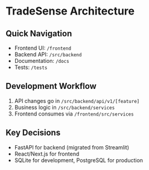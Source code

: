 # TradeSense Architecture

## Quick Navigation
- Frontend UI: `/frontend`
- Backend API: `/src/backend`
- Documentation: `/docs`
- Tests: `/tests`

## Development Workflow
1. API changes go in `/src/backend/api/v1/[feature]`
2. Business logic in `/src/backend/services`
3. Frontend consumes via `/frontend/src/services`

## Key Decisions
- FastAPI for backend (migrated from Streamlit)
- React/Next.js for frontend
- SQLite for development, PostgreSQL for production
